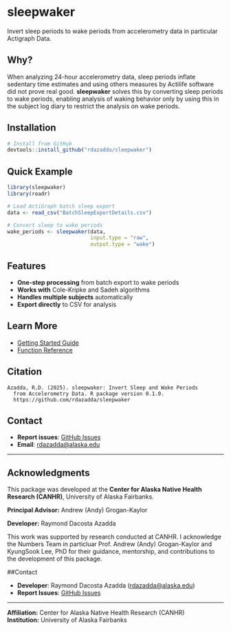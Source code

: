 
# sleepwaker

Invert sleep periods to wake periods from accelerometry data in
particular Actigraph Data.

## Why?

When analyzing 24-hour accelerometry data, sleep periods inflate
sedentary time estimates and using others measures by Actilife software
did not prove real good. **sleepwaker** solves this by converting sleep
periods to wake periods, enabling analysis of waking behavior only by
using this in the subject log diary to restrict the analysis on wake
periods.

## Installation

``` r
# Install from GitHub
devtools::install_github("rdazadda/sleepwaker")
```

## Quick Example

``` r
library(sleepwaker)
library(readr)

# Load ActiGraph batch sleep export
data <- read_csv("BatchSleepExportDetails.csv")

# Convert sleep to wake periods
wake_periods <- sleepwaker(data, 
                           input.type = "raw", 
                           output.type = "wake")
```

## Features

- **One-step processing** from batch export to wake periods
- **Works with** Cole-Kripke and Sadeh algorithms
- **Handles multiple subjects** automatically
- **Export directly** to CSV for analysis

## Learn More

- [Getting Started
  Guide](https://rdazadda.github.io/sleepwaker/articles/getting-started.html)
- [Function
  Reference](https://rdazadda.github.io/sleepwaker/reference/index.html)

## Citation

    Azadda, R.D. (2025). sleepwaker: Invert Sleep and Wake Periods 
      from Accelerometry Data. R package version 0.1.0.
      https://github.com/rdazadda/sleepwaker

## Contact

- **Report issues**: [GitHub
  Issues](https://github.com/rdazadda/sleepwaker/issues)
- **Email**: <rdazadda@alaska.edu>

------------------------------------------------------------------------

## Acknowledgments

This package was developed at the **Center for Alaska Native Health
Research (CANHR)**, University of Alaska Fairbanks.

**Principal Advisor:** Andrew (Andy) Grogan-Kaylor

**Developer:** Raymond Dacosta Azadda

This work was supported by research conducted at CANHR. I acknowledge
the Numbers Team in particluar Prof. Andrew (Andy) Grogan-Kaylor and
KyungSook Lee, PhD for their guidance, mentorship, and contributions to
the development of this package.

\##Contact

- **Developer**: Raymond Dacosta Azadda (<rdazadda@alaska.edu>)
- **Report Issues**: [GitHub
  Issues](https://github.com/rdazadda/sleepwaker/issues)

------------------------------------------------------------------------

**Affiliation:** Center for Alaska Native Health Research (CANHR)  
**Institution:** University of Alaska Fairbanks
